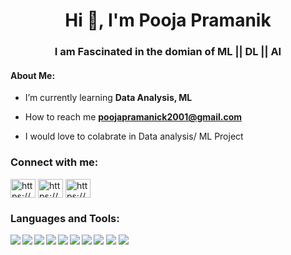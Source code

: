 <h1 align="center">Hi 👋, I'm Pooja Pramanik</h1>
<h3 align="center">I am Fascinated in the domian of ML || DL || AI</h3>
<h4 align="left">About Me:</h4>

-  I’m currently learning **Data Analysis, ML**

- How to reach me **poojapramanick2001@gmail.com**

- I would love to colabrate in Data analysis/ ML Project

<h3 align="left">Connect with me:</h3>
<p align="left">
<a href="https://www.linkedin.com/in/pooja-pramanik-9b65211b6/" target="blank"><img align="center" src="https://raw.githubusercontent.com/rahuldkjain/github-profile-readme-generator/master/src/images/icons/Social/linked-in-alt.svg" alt="https://www.linkedin.com/in/pooja-pramanik-9b65211b6/" height="30" width="40" /></a>
<a href="https://www.kaggle.com/poojapramanik" target="blank"><img align="center" src="https://raw.githubusercontent.com/rahuldkjain/github-profile-readme-generator/master/src/images/icons/Social/kaggle.svg" alt="https://www.kaggle.com/poojapramanik" height="30" width="40" /></a>
<a href="https://www.hackerrank.com/poojapramanik" target="blank"><img align="center" src="https://raw.githubusercontent.com/rahuldkjain/github-profile-readme-generator/master/src/images/icons/Social/hackerrank.svg" alt="https://www.hackerrank.com/poojapramanik" height="30" width="40" /></a>
</p>

<h3 align="left">Languages and Tools:</h3>
<img align="left" src="https://img.shields.io/badge/-PYTHON-3776AB?logo=PYTHON&logoColor=fff" /> <img align="left" src="https://img.shields.io/badge/-PANDAS-150458?logo=PANDAS&logoColor=fff" /> <img align="left" src="https://img.shields.io/badge/-NUMPY-013243?logo=NUMPY&logoColor=fff" /> <img align ="left" src = "https://img.shields.io/badge/-MATPLOTLIB-7F2B7B?logo=MATPLOTLIB&logoColor=fff%22" /> <img align = "left" src  ="https://img.shields.io/badge/-SEABORN-68BC71 logo=SEABORN&logoColor=fff%22" /> <img align="left" src="https://img.shields.io/badge/-SKLEARN-F7931E?logo=SCIKIT-LEARN&logoColor=fff%22" /> <img align="left"  src="https://img.shields.io/badge/-JUPYTER-F37626?logo=JUPYTER&logoColor=fff%22" /> <img src="https://img.shields.io/badge/-GOOGLE%20COLAB-F9AB00?logo=GOOGLE%20COLAB&logoColor=fff%22" />

<img src="https://github-readme-stats.vercel.app/api?username=pramanik4&&show_icons=true&title_color=F4C2C2&icon_color=F4C2C2&text_color=F4C2C2&bg_color=000000">
<img src="https://github-readme-stats.vercel.app/api/top-langs/?username=pramanik4&&show_icons=true&theme=radical">
